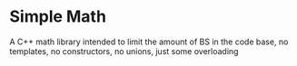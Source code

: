 # Simple Math
A C++ math library intended to limit the amount of BS in the code base, no templates, no constructors, no unions, just some overloading